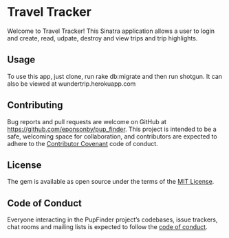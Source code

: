 # Travel Tracker

Welcome to Travel Tracker! This Sinatra application allows a user to login and create, read, udpate, destroy and view trips and trip highlights.


## Usage
To use this app, just clone, run rake db:migrate and then run shotgun. It can also be viewed at wundertrip.herokuapp.com

## Contributing

Bug reports and pull requests are welcome on GitHub at https://github.com/eponsonby/pup_finder. This project is intended to be a safe, welcoming space for collaboration, and contributors are expected to adhere to the [Contributor Covenant](http://contributor-covenant.org) code of conduct.

## License

The gem is available as open source under the terms of the [MIT License](https://opensource.org/licenses/MIT).

## Code of Conduct

Everyone interacting in the PupFinder project’s codebases, issue trackers, chat rooms and mailing lists is expected to follow the [code of conduct](https://github.com/eponsonby/pup_finder/blob/master/CODE_OF_CONDUCT.md).